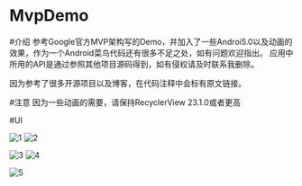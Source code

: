 # MvpDemo
#介绍
参考Google官方MVP架构写的Demo，并加入了一些Androi5.0以及动画的效果，作为一个Android菜鸟代码还有很多不足之处，如有问题欢迎指出。
应用中所用的API是通过参照其他项目源码得到，如有侵权请及时联系我删除。

因为参考了很多开源项目以及博客，在代码注释中会标有原文链接。

#注意
因为一些动画的需要，请保持RecyclerView 23.1.0或者更高

#UI


![1](https://github.com/zhangxuyang321/MvpDemo/blob/master/ui/1.png)
![2](https://github.com/zhangxuyang321/MvpDemo/blob/master/ui/2.png)

![3](https://github.com/zhangxuyang321/MvpDemo/blob/master/ui/3.png)
![4](https://github.com/zhangxuyang321/MvpDemo/blob/master/ui/4.png)

![5](https://github.com/zhangxuyang321/MvpDemo/blob/master/ui/5.png)


